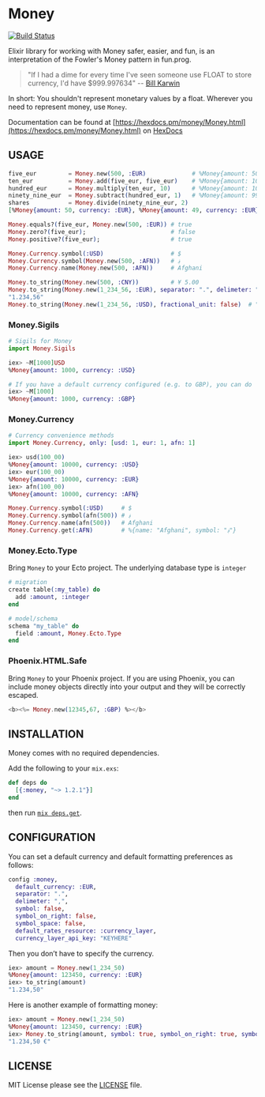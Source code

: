 # Money
[![Build Status](https://travis-ci.org/liuggio/money.svg)](https://travis-ci.org/liuggio/money)

Elixir library for working with Money safer, easier, and fun,
is an interpretation of the Fowler's Money pattern in fun.prog.

> "If I had a dime for every time I've seen someone use FLOAT to store currency, I'd have $999.997634" -- [Bill Karwin](https://twitter.com/billkarwin/status/347561901460447232)

In short: You shouldn't represent monetary values by a float. Wherever
you need to represent money, use `Money`.

Documentation can be found at [https://hexdocs.pm/money/Money.html](https://hexdocs.pm/money/Money.html) on [HexDocs](https://hexdocs.pm)

## USAGE

```elixir
five_eur         = Money.new(500, :EUR)             # %Money{amount: 500, currency: :EUR}
ten_eur          = Money.add(five_eur, five_eur)    # %Money{amount: 10_00, currency: :EUR}
hundred_eur      = Money.multiply(ten_eur, 10)      # %Money{amount: 100_00, currency: :EUR}
ninety_nine_eur  = Money.subtract(hundred_eur, 1)   # %Money{amount: 99_00, currency: :EUR}
shares           = Money.divide(ninety_nine_eur, 2)
[%Money{amount: 50, currency: :EUR}, %Money{amount: 49, currency: :EUR}]

Money.equals?(five_eur, Money.new(500, :EUR)) # true
Money.zero?(five_eur);                        # false
Money.positive?(five_eur);                    # true

Money.Currency.symbol(:USD)                   # $
Money.Currency.symbol(Money.new(500, :AFN))   # ؋
Money.Currency.name(Money.new(500, :AFN))     # Afghani

Money.to_string(Money.new(500, :CNY))         # ¥ 5.00
Money.to_string(Money.new(1_234_56, :EUR), separator: ".", delimeter: ",", symbol: false)
"1.234,56"
Money.to_string(Money.new(1_234_56, :USD), fractional_unit: false)  # "$1,234"
```

### Money.Sigils

```elixir
# Sigils for Money
import Money.Sigils

iex> ~M[1000]USD
%Money{amount: 1000, currency: :USD}

# If you have a default currency configured (e.g. to GBP), you can do
iex> ~M[1000]
%Money{amount: 1000, currency: :GBP}
```

### Money.Currency

```elixir
# Currency convenience methods
import Money.Currency, only: [usd: 1, eur: 1, afn: 1]

iex> usd(100_00)
%Money{amount: 10000, currency: :USD}
iex> eur(100_00)
%Money{amount: 10000, currency: :EUR}
iex> afn(100_00)
%Money{amount: 10000, currency: :AFN}

Money.Currency.symbol(:USD)     # $
Money.Currency.symbol(afn(500)) # ؋
Money.Currency.name(afn(500))   # Afghani
Money.Currency.get(:AFN)        # %{name: "Afghani", symbol: "؋"}
```

### Money.Ecto.Type

Bring `Money` to your Ecto project.
The underlying database type is `integer`

```elixir
# migration
create table(:my_table) do
  add :amount, :integer
end

# model/schema
schema "my_table" do
  field :amount, Money.Ecto.Type
end
```

### Phoenix.HTML.Safe

Bring `Money` to your Phoenix project.
If you are using Phoenix, you can include money objects directly into your output and they will be correctly escaped.

```elixir
<b><%= Money.new(12345,67, :GBP) %></b>
```

## INSTALLATION

Money comes with no required dependencies.

Add the following to your `mix.exs`:

```elixir
def deps do
  [{:money, "~> 1.2.1"}]
end
```
then run [`mix deps.get`](http://elixir-lang.org/getting-started/mix-otp/introduction-to-mix).

## CONFIGURATION

You can set a default currency and default formatting preferences as follows:

```elixir
config :money,
  default_currency: :EUR,
  separator: ".",
  delimeter: ",",
  symbol: false,
  symbol_on_right: false,
  symbol_space: false,
  default_rates_resource: :currency_layer,
  currency_layer_api_key: "KEYHERE"
```

Then you don’t have to specify the currency.

```elixir
iex> amount = Money.new(1_234_50)
%Money{amount: 123450, currency: :EUR}
iex> to_string(amount)
"1.234,50"
```

Here is another example of formatting money:

```elixir
iex> amount = Money.new(1_234_50)
%Money{amount: 123450, currency: :EUR}
iex> Money.to_string(amount, symbol: true, symbol_on_right: true, symbol_space: true)
"1.234,50 €"
```

## LICENSE

MIT License please see the [LICENSE](./LICENSE) file.
